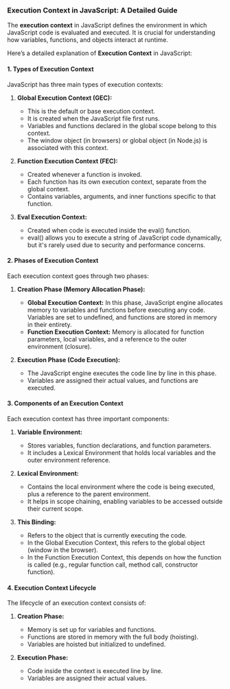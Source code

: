 ### Execution Context in JavaScript: A Detailed Guide
The **execution context** in JavaScript defines the environment in which JavaScript code is evaluated and executed. It is crucial for understanding how variables, functions, and objects interact at runtime.

Here’s a detailed explanation of **Execution Context** in JavaScript:

#### 1. Types of Execution Context
JavaScript has three main types of execution contexts:

1. **Global Execution Context (GEC):**
    - This is the default or base execution context.
    - It is created when the JavaScript file first runs.
    - Variables and functions declared in the global scope belong to this context.
    - The window object (in browsers) or global object (in Node.js) is associated with this context.

2. **Function Execution Context (FEC):**
    - Created whenever a function is invoked.
    - Each function has its own execution context, separate from the global context.
    - Contains variables, arguments, and inner functions specific to that function.
3. **Eval Execution Context:**
    - Created when code is executed inside the eval() function.
    - eval() allows you to execute a string of JavaScript code dynamically, but it's rarely used due to security and performance concerns.

#### 2. Phases of Execution Context
Each execution context goes through two phases:
1. **Creation Phase (Memory Allocation Phase):**
    - **Global Execution Context:** In this phase, JavaScript engine allocates memory to variables and functions before executing any code. Variables are set to undefined, and functions are stored in memory in their entirety.
    - **Function Execution Context:** Memory is allocated for function parameters, local variables, and a reference to the outer environment (closure).

2. **Execution Phase (Code Execution):**
    - The JavaScript engine executes the code line by line in this phase.
    - Variables are assigned their actual values, and functions are executed.

#### 3. Components of an Execution Context
Each execution context has three important components:

1. **Variable Environment:**
    - Stores variables, function declarations, and function parameters.
    - It includes a Lexical Environment that holds local variables and the outer environment reference.

2. **Lexical Environment:**
    - Contains the local environment where the code is being executed, plus a reference to the parent environment.
    - It helps in scope chaining, enabling variables to be accessed outside their current scope.

3. **This Binding:**
    - Refers to the object that is currently executing the code.
    - In the Global Execution Context, this refers to the global object (window in the browser).
    - In the Function Execution Context, this depends on how the function is called (e.g., regular function call, method call, constructor function).

#### 4. Execution Context Lifecycle
The lifecycle of an execution context consists of:

1. **Creation Phase:**
    - Memory is set up for variables and functions.
    - Functions are stored in memory with the full body (hoisting).
    - Variables are hoisted but initialized to undefined.

2. **Execution Phase:**
    - Code inside the context is executed line by line.
    - Variables are assigned their actual values.